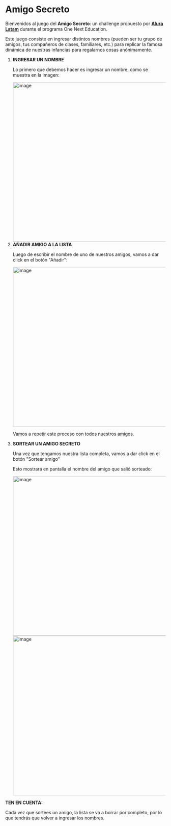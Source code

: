 <h1>Amigo Secreto</h1>
<p>Bienvenidos al juego del <b>Amigo Secreto</b>: un challenge propuesto por <b><a href="https://www.aluracursos.com/">Alura Latam</a></b> durante el programa One Next Education.</p>
<p>Este juego consiste en ingresar distintos nombres (pueden ser tu grupo de amigos, tus compañeros de clases, familiares, etc.)
  para replicar la famosa dinámica de nuestras infancias para regalarnos cosas anónimamente.</p>
<ol>
  <li>
    <b>INGRESAR UN NOMBRE</b>
  <p>Lo primero que debemos hacer es ingresar un nombre, como se muestra en la imagen:</p>
  <img width="500" height="auto" alt="image" src="https://github.com/user-attachments/assets/0efcf93d-bcb9-4001-9ea0-02bfc459fbe8" />
  </li>
  <li>
    <b>AÑADIR AMIGO A LA LISTA</b>
    <p>Luego de escribir el nombre de uno de nuestros amigos, vamos a dar click en el botón "Añadir":</p>
    <img width="500" height="auto" alt="image" src="https://github.com/user-attachments/assets/55059f10-f39f-407f-bd81-705c2c1a3dd7" />
    <p>Vamos a repetir este proceso con todos nuestros amigos.</p>
  </li>
  <li>
    <b>SORTEAR UN AMIGO SECRETO</b>
    <p>Una vez que tengamos nuestra lista completa, vamos a dar click en el botón "Sortear amigo"</p>
    <p>Esto mostrará en pantalla el nombre del amigo que salió sorteado:</p>
    <img width="500" height="auto" alt="image" src="https://github.com/user-attachments/assets/63395582-7e53-4ed8-b26e-cb9d753df143" />
    <img width="500" height="auto" alt="image" src="https://github.com/user-attachments/assets/7076625e-b665-43ff-9a2c-964c114cb534" />
  </li>
</ol>

<b>TEN EN CUENTA:</b>
<p>Cada vez que sortees un amigo, la lista se va a borrar por completo, por lo que tendrás que volver a ingresar los nombres.</p>
